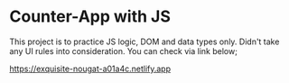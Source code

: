 # Counter-App with JS
This project is to practice JS logic, DOM and data types only. Didn't take any UI rules into consideration. 
You can check via link below; 

https://exquisite-nougat-a01a4c.netlify.app

